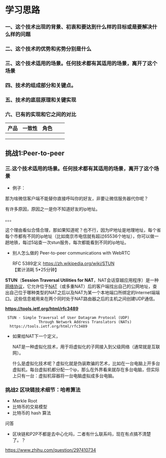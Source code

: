 #   学习思路



### 一、这个技术出现的背景、初衷和要达到什么样的目标或是要解决什么样的问题



### 二、这个技术的优势和劣势分别是什么 

### 三、这个技术适用的场景。任何技术都有其适用的场景，离开了这个场景

### 四、技术的组成部分和关键点。

### 五、技术的底层原理和关键实现

### 六、已有的实现和它之间的对比

| 产品 | 一致性 | 角色 |      |      |
| ---- | ------ | ---- | ---- | ---- |
|      |        |      |      |      |
|      |        |      |      |      |
|      |        |      |      |      |









## 挑战1:Peer-to-peer





### 三.这个技术适用的场景。任何技术都有其适用的场景，离开了这个场景

- 例子：

 那为啥微信客户端不能替你直接呼叫你的好友，非要让微信服务器代你呢？

有许多原因，原因之一是你不知道好友的ip地址。

。。。

这个理由看似合情合理，那如果知道呢？也不行，因为IP地址是地理地址，每个省每个市都有不同的ip地址（比如南京市电信就有超过65536个地址），你可以做一趟地铁，每过5站查一次stun服务，每次都能看到不同的ip地址。

- 别人怎么做的 Peer-to-peer communications with WebRTC

  

  RFC 5389定义 https://zh.wikipedia.org/wiki/STUN  【累计消耗 5*25分钟】

**STUN**（**Session Traversal Utilities for NAT**，NAT会话穿越应用程序）是一种[网络协议](https://zh.wikipedia.org/wiki/网络协议)，它允许位于[NAT](https://zh.wikipedia.org/wiki/网络地址转换)（或多重NAT）后的客户端找出自己的公网地址，查出自己位于哪种类型的NAT之后以及NAT为某一个本地端口所绑定的Internet端端口。这些信息被用来在两个同时处于NAT路由器之后的主机之间创建UDP通信。

**https://tools.ietf.org/html/rfc3489**

```
 STUN - Simple Traversal of User Datagram Protocol (UDP)
               Through Network Address Translators (NATs)
  https://tools.ietf.org/html/rfc3489
```



- 如果给NAT下一个定义，

  NAT是一种虚拟化技术，用于将虚拟化的子网接入到父级网络（通常就是互联网）。

  什么是虚拟化技术呢？虚拟化就是伪装欺骗的艺术，比如在一台电脑上开多台虚拟机，每台虚拟机都分配一个ip，那么在外界看来就存在多台电脑，但实际上只有一台：虚拟机容器将一台电脑虚拟成多台电脑。

  

  

### 挑战2 区块链技术细节：哈希算法

- Merkle Root
- 比特币的交易模型
- 比特币的 hash 算法





问答

- 区块链和P2P不都是去中心化吗，二者有什么联系吗，现在有点搞不清楚了。？

https://www.zhihu.com/question/297410734



